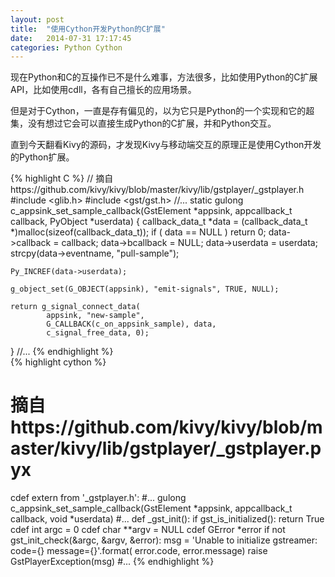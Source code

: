 ```yaml
---
layout: post
title:  "使用Cython开发Python的C扩展"
date:   2014-07-31 17:17:45
categories: Python Cython
---
```


现在Python和C的互操作已不是什么难事，方法很多，比如使用Python的C扩展API，比如使用cdll，各有自己擅长的应用场景。

但是对于Cython，一直是存有偏见的，以为它只是Python的一个实现和它的超集，没有想过它会可以直接生成Python的C扩展，并和Python交互。

直到今天翻看Kivy的源码，才发现Kivy与移动端交互的原理正是使用Cython开发的Python扩展。
[ ](https://github.com/kivy/kivy/blob/master/kivy/lib/gstplayer/_gstplayer.h)

{% highlight C %}
// 摘自https://github.com/kivy/kivy/blob/master/kivy/lib/gstplayer/_gstplayer.h
#include <glib.h>
#include <gst/gst.h>
//...
static gulong c_appsink_set_sample_callback(GstElement *appsink, appcallback_t callback, PyObject *userdata)
{
    callback_data_t *data = (callback_data_t *)malloc(sizeof(callback_data_t));
    if ( data == NULL )
        return 0;
    data->callback = callback;
    data->bcallback = NULL;
    data->userdata = userdata;
    strcpy(data->eventname, "pull-sample");

    Py_INCREF(data->userdata);

    g_object_set(G_OBJECT(appsink), "emit-signals", TRUE, NULL);

    return g_signal_connect_data(
            appsink, "new-sample",
            G_CALLBACK(c_on_appsink_sample), data,
            c_signal_free_data, 0);
}
//...
{% endhighlight %}
<br />
{% highlight cython %}
# 摘自https://github.com/kivy/kivy/blob/master/kivy/lib/gstplayer/_gstplayer.pyx
cdef extern from '_gstplayer.h':
#...
    gulong c_appsink_set_sample_callback(GstElement *appsink,
            appcallback_t callback, void *userdata)
#...
def _gst_init():
    if gst_is_initialized():
        return True
    cdef int argc = 0
    cdef char **argv = NULL
    cdef GError *error
    if not gst_init_check(&argc, &argv, &error):
        msg = 'Unable to initialize gstreamer: code={} message={}'.format(
                error.code, <bytes>error.message)
        raise GstPlayerException(msg)
#...
{% endhighlight %}